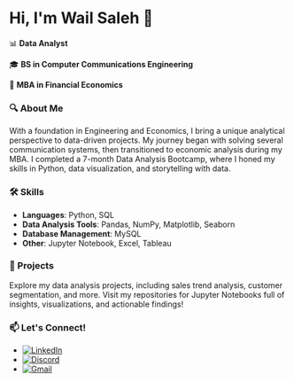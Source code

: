 # Hi, I'm Wail Saleh 👋

📊 **Data Analyst**

🎓 **BS in Computer Communications Engineering**

💼 **MBA in Financial Economics**  

### 🔍 About Me
With a foundation in Engineering and Economics, I bring a unique analytical perspective to data-driven projects. My journey began with solving several communication systems, then transitioned to economic analysis during my MBA. 
I completed a 7-month Data Analysis Bootcamp, where I honed my skills in Python, data visualization, and storytelling with data. 

### 🛠️ Skills
- **Languages**: Python, SQL
- **Data Analysis Tools**: Pandas, NumPy, Matplotlib, Seaborn
- **Database Management**: MySQL
- **Other**: Jupyter Notebook, Excel, Tableau

### 🚀 Projects
Explore my data analysis projects, including sales trend analysis, customer segmentation, and more. Visit my repositories for Jupyter Notebooks full of insights, visualizations, and actionable findings!

### 📫 Let's Connect!
- [![LinkedIn](https://img.shields.io/badge/-LinkedIn-0077B5?style=for-the-badge&logo=linkedin&logoColor=white)](https://www.linkedin.com/in/engwaelsaleh)
- [![Discord](https://img.shields.io/badge/-Discord-7289DA?style=for-the-badge&logo=discord&logoColor=white)](https://discord.com/users/wael.saleh)
- [![Gmail](https://img.shields.io/badge/-Gmail-EA4335?style=for-the-badge&logo=gmail&logoColor=white)](mailto:wael.marwan.sale@gmail.com)
